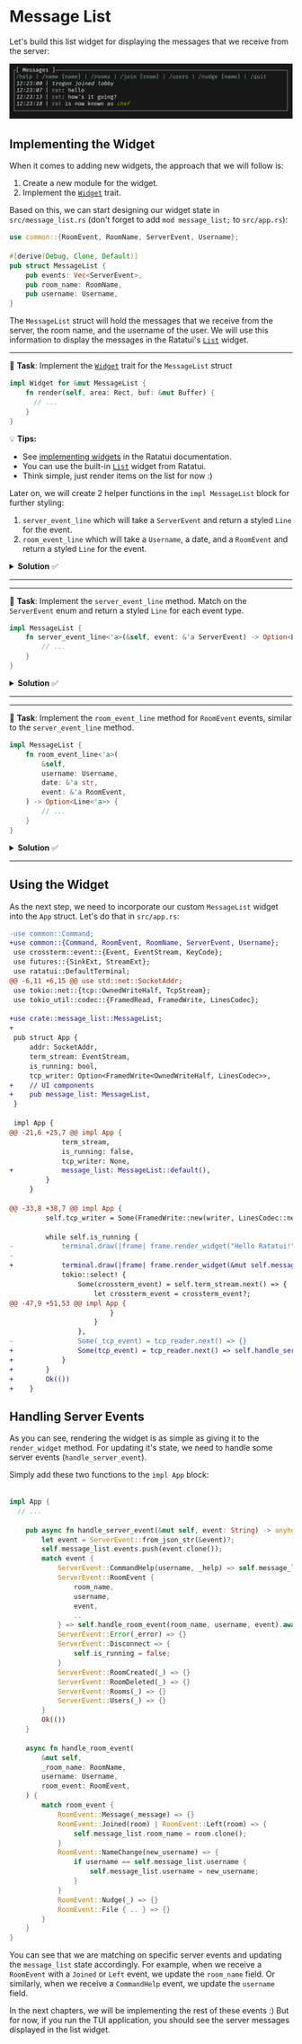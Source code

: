 # Message List

Let's build this list widget for displaying the messages that we receive from the server:

![message list](images/message_list.png)

## Implementing the Widget

When it comes to adding new widgets, the approach that we will follow is:

1. Create a new module for the widget.
2. Implement the [`Widget`](https://docs.rs/ratatui/latest/ratatui/widgets/trait.Widget.html) trait.

Based on this, we can start designing our widget state in `src/message_list.rs` (don't forget to add `mod message_list;` to `src/app.rs`):

```rust
use common::{RoomEvent, RoomName, ServerEvent, Username};

#[derive(Debug, Clone, Default)]
pub struct MessageList {
    pub events: Vec<ServerEvent>,
    pub room_name: RoomName,
    pub username: Username,
}
```

The `MessageList` struct will hold the messages that we receive from the server, the room name, and the username of the user. We will use this information to display the messages in the Ratatui's [`List`](https://docs.rs/ratatui/latest/ratatui/widgets/struct.List.html) widget.

---

🎯 **Task**: Implement the [`Widget`](https://docs.rs/ratatui/latest/ratatui/widgets/trait.Widget.html) trait for the `MessageList` struct

```rust
impl Widget for &mut MessageList {
    fn render(self, area: Rect, buf: &mut Buffer) {
      // ...
    }
}
```

💡 **Tips:**

- See [implementing widgets](https://ratatui.rs/concepts/widgets/#implementing-widgets) in the Ratatui documentation.
- You can use the built-in [`List`](https://docs.rs/ratatui/latest/ratatui/widgets/struct.List.html) widget from Ratatui.
- Think simple, just render items on the list for now :)

Later on, we will create 2 helper functions in the `impl MessageList` block for further styling:

1. `server_event_line` which will take a `ServerEvent` and return a styled `Line` for the event.
2. `room_event_line` which will take a `Username`, a date, and a `RoomEvent` and return a styled `Line` for the event.

<details>
<summary><b>Solution</b> ✅</summary>

```rust
use ratatui::{
    buffer::Buffer,
    layout::Rect,
    style::{Color, Modifier, Style, Stylize},
    text::{Line, Span},
    widgets::{Block, List, ListDirection, ListItem, Widget},
};

impl Widget for &mut MessageList {
    fn render(self, area: Rect, buf: &mut Buffer) {
        let items = self
            .events
            .iter()
            .rev()
            .filter_map(|event| self.server_event_line(event))
            .map(ListItem::new)
            .collect::<Vec<_>>();

        let list = List::new(items)
            .block(Block::bordered().title("[ Messages ]"))
            .highlight_style(Style::default().add_modifier(Modifier::BOLD))
            .highlight_symbol("> ")
            .repeat_highlight_symbol(true)
            .direction(ListDirection::BottomToTop);

        Widget::render(list, area, buf);
    }
}
```

The render logic consists of these steps:

1. We iterate over the `events` vector (in reverse order) and create styled [`ListItem`](https://docs.rs/ratatui/latest/ratatui/widgets/struct.ListItem.html)s for each event (with the help of the `server_event_line` method which we will implement next).
2. We create a `List` widget with the items and set the styling options such as the block title, highlight style, and direction.

</details>

---

---

🎯 **Task**: Implement the `server_event_line` method. Match on the `ServerEvent` enum and return a styled `Line` for each event type.

```rust
impl MessageList {
    fn server_event_line<'a>(&self, event: &'a ServerEvent) -> Option<Line<'a>> {
        // ...
    }
}
```

<details>
<summary><b>Solution</b> ✅</summary>

```rust
impl MessageList {
    fn server_event_line<'a>(&self, event: &'a ServerEvent) -> Option<Line<'a>> {
        match event {
            ServerEvent::CommandHelp(_, contents) => Some(Line::from(contents.as_str()).blue()),
            ServerEvent::RoomEvent {
                room_name: _,
                username,
                date,
                event,
            } => self.room_event_line(username.clone(), date, event),
            ServerEvent::Error(error) => Some(Line::from(format!("Error: {error}")).red()),
            _ => None,
        }
    }
}
```

Here we pattern match on the `ServerEvent` enum and return a styled `Line` for each event type. For example, if the event is a `CommandHelp` event, we return a blue colored line with the events. Calling `.blue()` is possible thanks to the [`Stylize`](https://docs.rs/ratatui/latest/ratatui/style/trait.Stylize.html) trait of Ratatui.

</details>

---

---

🎯 **Task**: Implement the `room_event_line` method for `RoomEvent` events, similar to the `server_event_line` method.

```rust
impl MessageList {
    fn room_event_line<'a>(
        &self,
        username: Username,
        date: &'a str,
        event: &'a RoomEvent,
    ) -> Option<Line<'a>> {
        // ...
    }
}
```

<details>
<summary><b>Solution</b> ✅</summary>

```rust
impl MessageList {
  // ...

    fn room_event_line<'a>(
        &self,
        username: Username,
        date: &'a str,
        event: &'a RoomEvent,
    ) -> Option<Line<'a>> {
        match event {
            RoomEvent::Message(message) => {
                let color = if username == self.username {
                    Color::Yellow
                } else {
                    Color::Cyan
                };
                Some(Line::from_iter([
                    date.italic(),
                    " | ".into(),
                    Span::from(username).style(color),
                    ": ".into(),
                    message.into(),
                ]))
            }
            RoomEvent::Joined(room) => Some(Line::from(vec![
                date.italic(),
                " | ".into(),
                format!("{username} joined {room}").italic(),
            ])),
            RoomEvent::Left(room) => Some(Line::from(vec![
                date.italic(),
                " | ".into(),
                format!("{username} left {room}").italic(),
            ])),
            RoomEvent::NameChange(name) => Some(Line::from(vec![
                date.italic(),
                " | ".into(),
                Span::from(username).cyan(),
                " is now known as ".into(),
                Span::from(name).green().italic(),
            ])),
            _ => None,
        }
    }
}
```

Here we are doing a bit more complex styling. For example, we are using different colors for the messages based on the username. We are also using the `italic` modifier for the date and the messages. This will make the messages look more appealing.

The way that `Line` is constructed is by using the `from` method which takes a Vector of [`Span`](https://docs.rs/ratatui/latest/ratatui/text/struct.Span.html)s.

- Each `Span` can have a different style.
- We can also use the `into` method to convert a String into a `Span`.
- Chaining the styling methods (e.g. `.cyan().italic()`) on a String will return a `Span` with the specified style.

</details>

---

## Using the Widget

As the next step, we need to incorporate our custom `MessageList` widget into the `App` struct. Let's do that in `src/app.rs`:

```diff
-use common::Command;
+use common::{Command, RoomEvent, RoomName, ServerEvent, Username};
 use crossterm::event::{Event, EventStream, KeyCode};
 use futures::{SinkExt, StreamExt};
 use ratatui::DefaultTerminal;
@@ -6,11 +6,15 @@ use std::net::SocketAddr;
 use tokio::net::{tcp::OwnedWriteHalf, TcpStream};
 use tokio_util::codec::{FramedRead, FramedWrite, LinesCodec};

+use crate::message_list::MessageList;
+
 pub struct App {
     addr: SocketAddr,
     term_stream: EventStream,
     is_running: bool,
     tcp_writer: Option<FramedWrite<OwnedWriteHalf, LinesCodec>>,
+    // UI components
+    pub message_list: MessageList,
 }

 impl App {
@@ -21,6 +25,7 @@ impl App {
             term_stream,
             is_running: false,
             tcp_writer: None,
+            message_list: MessageList::default(),
         }
     }

@@ -33,8 +38,7 @@ impl App {
         self.tcp_writer = Some(FramedWrite::new(writer, LinesCodec::new()));

         while self.is_running {
-            terminal.draw(|frame| frame.render_widget("Hello Ratatui!", frame.area()))?;
-
+            terminal.draw(|frame| frame.render_widget(&mut self.message_list, frame.area()))?;
             tokio::select! {
                 Some(crossterm_event) = self.term_stream.next() => {
                     let crossterm_event = crossterm_event?;
@@ -47,9 +51,53 @@ impl App {
                         }
                     }
                 },
-                Some(_tcp_event) = tcp_reader.next() => {}
+                Some(tcp_event) = tcp_reader.next() => self.handle_server_event(tcp_event?).await?,
+            }
+        }
+        Ok(())
+    }
```

## Handling Server Events

As you can see, rendering the widget is as simple as giving it to the `render_widget` method. For updating it's state, we need to handle some server events (`handle_server_event`).

Simply add these two functions to the `impl App` block:

```rust

impl App {
  // ...

    pub async fn handle_server_event(&mut self, event: String) -> anyhow::Result<()> {
        let event = ServerEvent::from_json_str(&event)?;
        self.message_list.events.push(event.clone());
        match event {
            ServerEvent::CommandHelp(username, _help) => self.message_list.username = username,
            ServerEvent::RoomEvent {
                room_name,
                username,
                event,
                ..
            } => self.handle_room_event(room_name, username, event).await,
            ServerEvent::Error(_error) => {}
            ServerEvent::Disconnect => {
                self.is_running = false;
            }
            ServerEvent::RoomCreated(_) => {}
            ServerEvent::RoomDeleted(_) => {}
            ServerEvent::Rooms(_) => {}
            ServerEvent::Users(_) => {}
        }
        Ok(())
    }

    async fn handle_room_event(
        &mut self,
        _room_name: RoomName,
        username: Username,
        room_event: RoomEvent,
    ) {
        match room_event {
            RoomEvent::Message(_message) => {}
            RoomEvent::Joined(room) | RoomEvent::Left(room) => {
                self.message_list.room_name = room.clone();
            }
            RoomEvent::NameChange(new_username) => {
                if username == self.message_list.username {
                    self.message_list.username = new_username;
                }
            }
            RoomEvent::Nudge(_) => {}
            RoomEvent::File { .. } => {}
        }
    }
}
```

You can see that we are matching on specific server events and updating the `message_list` state accordingly. For example, when we receive a `RoomEvent` with a `Joined` or `Left` event, we update the `room_name` field. Or similarly, when we receive a `CommandHelp` event, we update the `username` field.

In the next chapters, we will be implementing the rest of these events :) But for now, if you run the TUI application, you should see the server messages displayed in the list widget.
